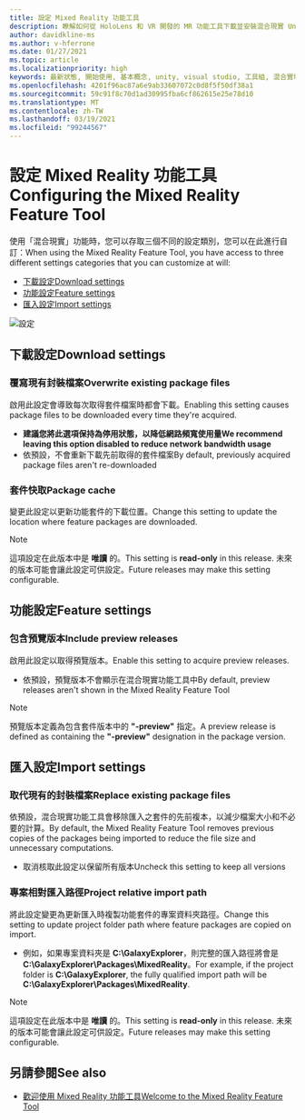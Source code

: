 ```yaml
---
title: 設定 Mixed Reality 功能工具
description: 瞭解如何從 HoloLens 和 VR 開發的 MR 功能工具下載並安裝混合現實 Unity 套件。
author: davidkline-ms
ms.author: v-hferrone
ms.date: 01/27/2021
ms.topic: article
ms.localizationpriority: high
keywords: 最新狀態, 開始使用, 基本概念, unity, visual studio, 工具組, 混合實境頭戴式裝置, windows 混合實境頭戴式裝置, 虛擬實境頭戴式裝置, 安裝, Windows, HoloLens, 模擬器, unreal, openxr
ms.openlocfilehash: 4201f96ac87a6e9ab33607072c0d8f5f50df38a1
ms.sourcegitcommit: 59c91f8c70d1ad30995fba6cf862615e25e78d10
ms.translationtype: MT
ms.contentlocale: zh-TW
ms.lasthandoff: 03/19/2021
ms.locfileid: "99244567"
---
```

# <a name="configuring-the-mixed-reality-feature-tool"></a><span data-ttu-id="46d52-104">設定 Mixed Reality 功能工具</span><span class="sxs-lookup"><span data-stu-id="46d52-104">Configuring the Mixed Reality Feature Tool</span></span>

<span data-ttu-id="46d52-105">使用「混合現實」功能時，您可以存取三個不同的設定類別，您可以在此進行自訂：</span><span class="sxs-lookup"><span data-stu-id="46d52-105">When using the Mixed Reality Feature Tool, you have access to three different settings categories that you can customize at will:</span></span>

* [<span data-ttu-id="46d52-106">下載設定</span><span class="sxs-lookup"><span data-stu-id="46d52-106">Download settings</span></span>](#download-settings)
* [<span data-ttu-id="46d52-107">功能設定</span><span class="sxs-lookup"><span data-stu-id="46d52-107">Feature settings</span></span>](#feature-settings)
* [<span data-ttu-id="46d52-108">匯入設定</span><span class="sxs-lookup"><span data-stu-id="46d52-108">Import settings</span></span>](#import-settings)

![設定](images/FeatureToolSettings.png)

## <a name="download-settings"></a><span data-ttu-id="46d52-110">下載設定</span><span class="sxs-lookup"><span data-stu-id="46d52-110">Download settings</span></span>

### <a name="overwrite-existing-package-files"></a><span data-ttu-id="46d52-111">覆寫現有封裝檔案</span><span class="sxs-lookup"><span data-stu-id="46d52-111">Overwrite existing package files</span></span>

<span data-ttu-id="46d52-112">啟用此設定會導致每次取得套件檔案時都會下載。</span><span class="sxs-lookup"><span data-stu-id="46d52-112">Enabling this setting causes package files to be downloaded every time they're acquired.</span></span> 
* <span data-ttu-id="46d52-113">**建議您將此選項保持為停用狀態，以降低網路頻寬使用量**</span><span class="sxs-lookup"><span data-stu-id="46d52-113">**We recommend leaving this option disabled to reduce network bandwidth usage**</span></span>
* <span data-ttu-id="46d52-114">依預設，不會重新下載先前取得的套件檔案</span><span class="sxs-lookup"><span data-stu-id="46d52-114">By default, previously acquired package files aren't re-downloaded</span></span>

### <a name="package-cache"></a><span data-ttu-id="46d52-115">套件快取</span><span class="sxs-lookup"><span data-stu-id="46d52-115">Package cache</span></span>

<span data-ttu-id="46d52-116">變更此設定以更新功能套件的下載位置。</span><span class="sxs-lookup"><span data-stu-id="46d52-116">Change this setting to update the location where feature packages are downloaded.</span></span>

> [!NOTE]
> <span data-ttu-id="46d52-117">這項設定在此版本中是 **唯讀** 的。</span><span class="sxs-lookup"><span data-stu-id="46d52-117">This setting is **read-only** in this release.</span></span> <span data-ttu-id="46d52-118">未來的版本可能會讓此設定可供設定。</span><span class="sxs-lookup"><span data-stu-id="46d52-118">Future releases may make this setting configurable.</span></span>

## <a name="feature-settings"></a><span data-ttu-id="46d52-119">功能設定</span><span class="sxs-lookup"><span data-stu-id="46d52-119">Feature settings</span></span>

### <a name="include-preview-releases"></a><span data-ttu-id="46d52-120">包含預覽版本</span><span class="sxs-lookup"><span data-stu-id="46d52-120">Include preview releases</span></span>

<span data-ttu-id="46d52-121">啟用此設定以取得預覽版本。</span><span class="sxs-lookup"><span data-stu-id="46d52-121">Enable this setting to acquire preview releases.</span></span>
* <span data-ttu-id="46d52-122">依預設，預覽版本不會顯示在混合現實功能工具中</span><span class="sxs-lookup"><span data-stu-id="46d52-122">By default, preview releases aren't shown in the Mixed Reality Feature Tool</span></span> 

> [!NOTE]
> <span data-ttu-id="46d52-123">預覽版本定義為包含套件版本中的 **"-preview"** 指定。</span><span class="sxs-lookup"><span data-stu-id="46d52-123">A preview release is defined as containing the **"-preview"** designation in the package version.</span></span>

## <a name="import-settings"></a><span data-ttu-id="46d52-124">匯入設定</span><span class="sxs-lookup"><span data-stu-id="46d52-124">Import settings</span></span>

### <a name="replace-existing-package-files"></a><span data-ttu-id="46d52-125">取代現有的封裝檔案</span><span class="sxs-lookup"><span data-stu-id="46d52-125">Replace existing package files</span></span>

<span data-ttu-id="46d52-126">依預設，混合現實功能工具會移除匯入之套件的先前複本，以減少檔案大小和不必要的計算。</span><span class="sxs-lookup"><span data-stu-id="46d52-126">By default, the Mixed Reality Feature Tool removes previous copies of the packages being imported to reduce the file size and unnecessary computations.</span></span> 
* <span data-ttu-id="46d52-127">取消核取此設定以保留所有版本</span><span class="sxs-lookup"><span data-stu-id="46d52-127">Uncheck this setting to keep all versions</span></span>

### <a name="project-relative-import-path"></a><span data-ttu-id="46d52-128">專案相對匯入路徑</span><span class="sxs-lookup"><span data-stu-id="46d52-128">Project relative import path</span></span>

<span data-ttu-id="46d52-129">將此設定變更為更新匯入時複製功能套件的專案資料夾路徑。</span><span class="sxs-lookup"><span data-stu-id="46d52-129">Change this setting to update project folder path where feature packages are copied on import.</span></span> 
* <span data-ttu-id="46d52-130">例如，如果專案資料夾是 **C:\GalaxyExplorer**，則完整的匯入路徑將會是 **C:\GalaxyExplorer\Packages\MixedReality**。</span><span class="sxs-lookup"><span data-stu-id="46d52-130">For example, if the project folder is **C:\GalaxyExplorer**, the fully qualified import path will be **C:\GalaxyExplorer\Packages\MixedReality**.</span></span>

> [!NOTE]
> <span data-ttu-id="46d52-131">這項設定在此版本中是 **唯讀** 的。</span><span class="sxs-lookup"><span data-stu-id="46d52-131">This setting is **read-only** in this release.</span></span> <span data-ttu-id="46d52-132">未來的版本可能會讓此設定可供設定。</span><span class="sxs-lookup"><span data-stu-id="46d52-132">Future releases may make this setting configurable.</span></span>

## <a name="see-also"></a><span data-ttu-id="46d52-133">另請參閱</span><span class="sxs-lookup"><span data-stu-id="46d52-133">See also</span></span>

- [<span data-ttu-id="46d52-134">歡迎使用 Mixed Reality 功能工具</span><span class="sxs-lookup"><span data-stu-id="46d52-134">Welcome to the Mixed Reality Feature Tool</span></span>](welcome-to-mr-feature-tool.md)